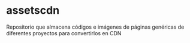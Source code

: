 # assetscdn
Repositorio que almacena códigos e imágenes de páginas genéricas de diferentes proyectos para convertirlos en CDN
